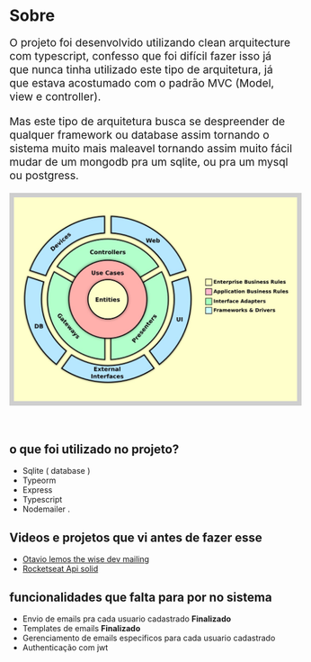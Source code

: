 # Sobre
<p style="font-size: 1.2rem">
O projeto foi desenvolvido utilizando clean arquitecture com typescript, confesso que foi difícil fazer isso já que nunca tinha utilizado este tipo de arquitetura, já 
que estava acostumado com o padrão MVC (Model, view e controller). 
</p>
<p style="font-size: 1.2rem">
Mas este tipo de arquitetura busca se despreender de qualquer framework ou database assim tornando o sistema muito mais maleavel tornando assim muito fácil mudar de um mongodb pra um sqlite, ou pra um mysql ou postgress.
</p>

<img src="./.github/CleanArchitecture.jpg" style="margin-bottom: 2rem; border: solid #cecece 0.5rem"/>

## o que foi utilizado no projeto? 
- Sqlite ( database )
- Typeorm 
- Express 
- Typescript
- Nodemailer
.
## Videos e projetos que vi antes de fazer esse
- <a href="https://github.com/otaviolemos/thewisedev-mailing">Otavio lemos the wise dev mailing</a>
- <a href="https://github.com/rocketseat-content/youtube-api-node-solid">Rocketseat Api solid</a>

## funcionalidades que falta para por no sistema
- Envio de emails pra cada usuario cadastrado <strong>Finalizado</strong>
- Templates de emails <strong>Finalizado</strong>
- Gerenciamento de emails especificos para cada usuario cadastrado 
- Authenticação com jwt 
